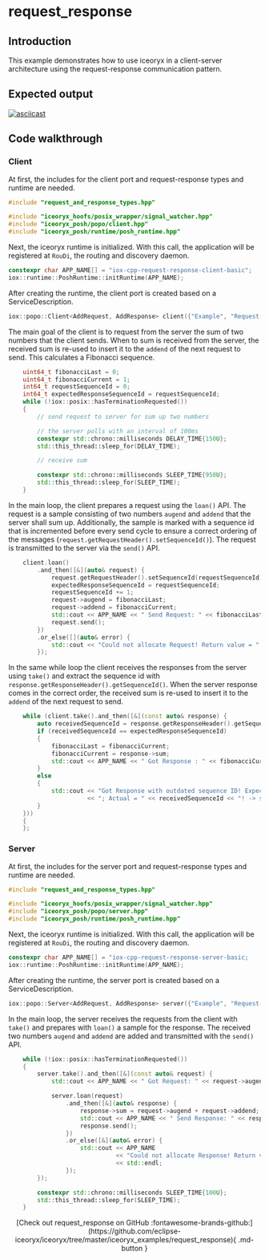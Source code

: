 # request_response

## Introduction

This example demonstrates how to use iceoryx in a client-server architecture
using the request-response communication pattern.

## Expected output

[![asciicast](https://asciinema.org/a/469913.svg)](https://asciinema.org/a/469913)

## Code walkthrough

### Client

At first, the includes for the client port and request-response types and runtime are needed.
<!-- [geoffrey] [geoffrey][iceoryx_examples/request_response/client_cxx_basic.cpp] [iceoryx includes] -->
```cpp
#include "request_and_response_types.hpp"

#include "iceoryx_hoofs/posix_wrapper/signal_watcher.hpp"
#include "iceoryx_posh/popo/client.hpp"
#include "iceoryx_posh/runtime/posh_runtime.hpp"
```

Next, the iceoryx runtime is initialized. With this call,
the application will be registered at `RouDi`, the routing and discovery daemon.
<!-- [geoffrey] [iceoryx_examples/request_response/client_cxx_basic.cpp] [initialize runtime] -->
```cpp
constexpr char APP_NAME[] = "iox-cpp-request-response-client-basic";
iox::runtime::PoshRuntime::initRuntime(APP_NAME);
```

After creating the runtime, the client port is created based on a ServiceDescription.
<!--[geoffrey][iceoryx_examples/request_response/client_cxx_basic.cpp][create client]-->
```cpp
iox::popo::Client<AddRequest, AddResponse> client({"Example", "Request-Response", "Add"});
```

The main goal of the client is to request from the server the sum of two numbers that the
client sends. When to sum is received from the server, the received sum is re-used to insert
it to the `addend` of the next request to send.
This calculates a Fibonacci sequence.
<!-- [geoffrey] [iceoryx_examples/request_response/client_cxx_basic.cpp] [[send requests in a loop]] -->
```cpp
    uint64_t fibonacciLast = 0;
    uint64_t fibonacciCurrent = 1;
    int64_t requestSequenceId = 0;
    int64_t expectedResponseSequenceId = requestSequenceId;
    while (!iox::posix::hasTerminationRequested())
    {
        // send request to server for sum up two numbers

        // the server polls with an interval of 100ms
        constexpr std::chrono::milliseconds DELAY_TIME{150U};
        std::this_thread::sleep_for(DELAY_TIME);

        // receive sum

        constexpr std::chrono::milliseconds SLEEP_TIME{950U};
        std::this_thread::sleep_for(SLEEP_TIME);
    }
```

In the main loop, the client prepares a request using the `loan()` API.
The request is a sample consisting of two numbers `augend` and `addend` that the server shall sum up.
Additionally, the sample is marked with a sequence id that is incremented before
every send cycle to ensure a correct ordering of the messages
(`request.getRequestHeader().setSequenceId()`).
The request is transmitted to the server via the `send()` API.
<!-- [geoffrey] [iceoryx_examples/request_response/client_cxx_basic.cpp] [[send request]] -->
```cpp
    client.loan()
        .and_then([&](auto& request) {
            request.getRequestHeader().setSequenceId(requestSequenceId);
            expectedResponseSequenceId = requestSequenceId;
            requestSequenceId += 1;
            request->augend = fibonacciLast;
            request->addend = fibonacciCurrent;
            std::cout << APP_NAME << " Send Request: " << fibonacciLast << " + " << fibonacciCurrent << std::endl;
            request.send();
        })
        .or_else([](auto& error) {
            std::cout << "Could not allocate Request! Return value = " << static_cast<uint64_t>(error) << std::endl;
        });
```

In the same while loop the client receives the responses from the server using `take()`
and extract the sequence id with `response.getResponseHeader().getSequenceId()`.
When the server response comes in the correct order, the received sum is re-used to
insert it to the `addend` of the next request to send.

<!-- [geoffrey] [iceoryx_examples/request_response/client_cxx_basic.cpp] [[take response]] -->
```cpp
    while (client.take().and_then([&](const auto& response) {
        auto receivedSequenceId = response.getResponseHeader().getSequenceId();
        if (receivedSequenceId == expectedResponseSequenceId)
        {
            fibonacciLast = fibonacciCurrent;
            fibonacciCurrent = response->sum;
            std::cout << APP_NAME << " Got Response : " << fibonacciCurrent << std::endl;
        }
        else
        {
            std::cout << "Got Response with outdated sequence ID! Expected = " << expectedResponseSequenceId
                      << "; Actual = " << receivedSequenceId << "! -> skip" << std::endl;
        }
    }))
    {
    };
```

### Server

At first, the includes for the server port and request-response types and runtime are needed.
<!-- [geoffrey] [geoffrey][iceoryx_examples/request_response/server_cxx_basic.cpp] [iceoryx includes] -->
```cpp
#include "request_and_response_types.hpp"

#include "iceoryx_hoofs/posix_wrapper/signal_watcher.hpp"
#include "iceoryx_posh/popo/server.hpp"
#include "iceoryx_posh/runtime/posh_runtime.hpp"
```

Next, the iceoryx runtime is initialized. With this call,
the application will be registered at `RouDi`, the routing and discovery daemon.
<!-- [geoffrey] [iceoryx_examples/request_response/server_cxx_basic.cpp] [initialize runtime] -->
```cpp
constexpr char APP_NAME[] = "iox-cpp-request-response-server-basic;
iox::runtime::PoshRuntime::initRuntime(APP_NAME);
```

After creating the runtime, the server port is created based on a ServiceDescription.
<!--[geoffrey][iceoryx_examples/request_response/server_cxx_basic.cpp][create server]-->
```cpp
iox::popo::Server<AddRequest, AddResponse> server({"Example", "Request-Response", "Add"});
```

In the main loop, the server receives the requests from the client with
`take()` and prepares with `loan()` a sample for the response.
The received two numbers `augend` and `addend` are added and transmitted
with the `send()` API.
<!-- [geoffrey] [iceoryx_examples/request_response/server_cxx_basic.cpp] [[process requests in a loop] [take request] [send response]] -->
```cpp
    while (!iox::posix::hasTerminationRequested())
    {
        server.take().and_then([&](const auto& request) {
            std::cout << APP_NAME << " Got Request: " << request->augend << " + " << request->addend << std::endl;

            server.loan(request)
                .and_then([&](auto& response) {
                    response->sum = request->augend + request->addend;
                    std::cout << APP_NAME << " Send Response: " << response->sum << std::endl;
                    response.send();
                })
                .or_else([&](auto& error) {
                    std::cout << APP_NAME
                              << "Could not allocate Response! Return value = " << static_cast<uint64_t>(error)
                              << std::endl;
                });
        });

        constexpr std::chrono::milliseconds SLEEP_TIME{100U};
        std::this_thread::sleep_for(SLEEP_TIME);
    }
```

<center>
[Check out request_response on GitHub :fontawesome-brands-github:](https://github.com/eclipse-iceoryx/iceoryx/tree/master/iceoryx_examples/request_response){ .md-button }
</center>
